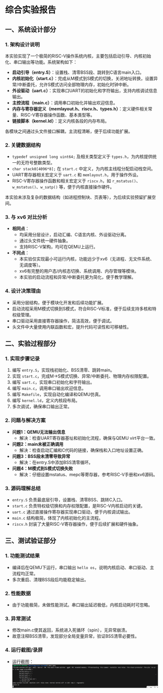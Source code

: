 # 综合实验报告

## 一、系统设计部分

### 1. 架构设计说明
本实验实现了一个极简的RISC-V操作系统内核，主要包括启动引导、内核初始化、串口输出等功能。系统架构如下：

- **启动引导（entry.S）**：设置栈、清零BSS段、跳转到C语言main入口。
- **内核初始化（start.c）**：完成从M模式到S模式的切换，关闭地址转换，设置异常/中断委托，允许S模式访问全部物理内存，初始化时钟中断。
- **外设驱动（uart.c）**：实现串口UART的初始化和字符输出，支持内核调试信息输出。
- **主控流程（main.c）**：调用串口初始化并输出欢迎信息。
- **内存与寄存器定义（memlayout.h、riscv.h、types.h）**：定义硬件相关常量、RISC-V寄存器操作函数、基本类型等。
- **链接脚本（kernel.ld）**：定义内核各段的内存布局。

各模块之间通过头文件接口解耦，主流程清晰，便于后续功能扩展。

### 2. 关键数据结构

- `typedef unsigned long uint64;` 及相关类型定义于 `types.h`，为内核提供统一的无符号整数类型。
- `char stack0[4096*8];` 在 `start.c` 中定义，为内核主线程分配启动栈空间。
- UART寄存器相关宏定义于 `uart.c` 和 `memlayout.h`，用于操作外设。
- RISC-V寄存器操作函数和相关宏定义于 `riscv.h`，如 `r_mstatus()`、`w_mstatus()`、`w_satp()` 等，便于内核直接操作硬件。

本实验未涉及复杂的数据结构（如进程控制块、页表等），为后续实验预留扩展空间。

### 3. 与 xv6 对比分析

- **相同点**：
	- 均采用分层设计，启动汇编、C语言内核、外设驱动分离。
	- 通过头文件统一硬件抽象。
	- 支持RISC-V架构，均可在QEMU上运行。
- **不同点**：
	- 本实验仅实现最小可运行内核，功能远少于xv6（无进程、无文件系统、无调度等）。
	- xv6有完整的用户态/内核态切换、系统调用、内存管理等模块。
	- 本实验的启动流程和异常/中断委托更为简化，便于教学理解。

### 4. 设计决策理由

- 采用分层结构，便于模块化开发和后续功能扩展。
- 启动流程采用M模式切换到S模式，符合RISC-V标准，便于后续支持多核和特权级管理。
- 串口驱动采用直接寄存器操作，简洁高效，便于调试。
- 头文件中大量使用内联函数和宏，提升代码可读性和可移植性。

## 二、实验过程部分

### 1. 实现步骤记录

1. 编写 `entry.S`，实现栈初始化、BSS清零、跳转main。
2. 实现 `start.c`，完成M->S模式切换、异常/中断委托、物理内存权限配置。
3. 编写 `uart.c`，实现串口初始化和字符输出。
4. 编写 `main.c`，调用串口输出欢迎信息。
5. 编写 `Makefile`，实现自动化编译和QEMU仿真。
6. 编写 `kernel.ld`，定义内核段布局。
7. 多次调试，确保串口输出正常。

### 2. 问题与解决方案

- **问题1：QEMU无法输出信息**
	- 解决：检查UART寄存器基址和初始化流程，确保与QEMU virt平台一致。
- **问题2：main未被正确调用**
	- 解决：检查启动汇编和C代码的链接，确保栈和入口地址设置正确。
- **问题3：BSS段未清零导致异常**
	- 解决：在entry.S中添加BSS清零循环。
- **问题4：M模式到S模式切换失败**
	- 解决：仔细设置mstatus、mepc等寄存器，参考RISC-V手册和xv6源码。

### 3. 源码理解总结

- `entry.S` 负责最底层引导，设置栈、清零BSS、跳转C入口。
- `start.c` 负责特权级切换和内存权限配置，是RISC-V内核启动的关键。
- `uart.c` 通过直接操作寄存器实现串口驱动，便于内核调试输出。
- `main.c` 结构极简，体现了内核初始化的主流程。
- `riscv.h` 封装了大量RISC-V寄存器操作，便于后续扩展和硬件抽象。

## 三、测试验证部分

### 1. 功能测试结果

- 编译后在QEMU下运行，串口输出 `hello os`，说明内核启动、串口驱动、主流程均正常。
- 多次重启、清理BSS段后均能稳定输出。

### 2. 性能数据

- 由于功能极简，未做性能测试。串口输出延迟极低，内核启动耗时可忽略。

### 3. 异常测试

- 修改main.c使其返回，系统进入死循环（spin），无异常崩溃。
- 故意注释BSS清零，发现部分全局变量异常，验证BSS清零必要性。

### 4. 运行截图/录屏

- 运行截图：
![alt text](1b1d6061f4075f2c59f07a4a6aac4b50.png)




